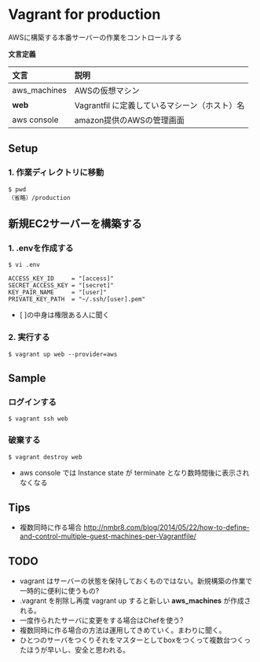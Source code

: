 # Vagrant for production

AWSに構築する本番サーバーの作業をコントロールする


**文言定義**

|文言|説明|
|:--|:--|
|aws_machines|AWSの仮想マシン|
|**web**|Vagrantfil に定義しているマシーン（ホスト）名|
|aws console|amazon提供のAWSの管理画面|




## Setup

### 1. 作業ディレクトリに移動

```
$ pwd
（省略）/production
```






## 新規EC2サーバーを構築する


### 1. .envを作成する

```
$ vi .env

ACCESS_KEY_ID     = "[access]"
SECRET_ACCESS_KEY = "[secret]"
KEY_PAIR_NAME     = "[user]"
PRIVATE_KEY_PATH  = "~/.ssh/[user].pem"
```

* [ ]の中身は権限ある人に聞く


### 2. 実行する

```
$ vagrant up web --provider=aws
```



## Sample

### ログインする

```
$ vagrant ssh web
```

### 破棄する

```
$ vagrant destroy web
```

* aws console では Instance state が terminate となり数時間後に表示されなくなる



## Tips
* 複数同時に作る場合
http://nmbr8.com/blog/2014/05/22/how-to-define-and-control-multiple-guest-machines-per-Vagrantfile/



## TODO
* vagrant はサーバーの状態を保持しておくものではない。新規構築の作業で一時的に便利に使うもの?
* .vagrant を削除し再度 vagrant up すると新しい **aws_machines** が作成される。
* 一度作られたサーバに変更をする場合はChefを使う?
* 複数同時に作る場合の方法は運用してきめていく。まわりに聞く。
* ひとつのサーバをつくりそれをマスターとしてboxをつくって複数台つくったほうが早いし、安全と思われる。


